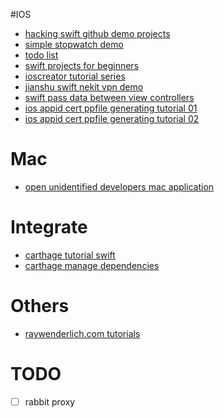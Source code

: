 #IOS
 - [hacking swift github demo projects](https://github.com/twostraws/HackingWithSwift)
 - [simple stopwatch demo](https://github.com/jogendra/stopwatch)
 - [todo list](https://github.com/jogendra/todolist-ios-app)
 - [swift projects for beginners](https://www.makeuseof.com/tag/want-make-iphone-apps-6-projects-beginners/)
 - [ioscreator tutorial series](https://github.com/ioscreator/ioscreator)
 - [jianshu swift nekit vpn demo](https://www.jianshu.com/p/0b602b21780c)
 - [swift pass data between view controllers](https://learnappmaking.com/pass-data-between-view-controllers-swift-how-to/)
 - [ios appid cert ppfile generating tutorial 01](https://www.cnblogs.com/lemark/p/4698696.html)
 - [ios appid cert ppfile generating tutorial 02](https://blog.csdn.net/yishengzhiai005/article/details/54572498)

# Mac
 - [open unidentified developers mac application](https://www.iclarified.com/28180/how-to-open-applications-from-unidentified-developers-in-mac-os-x-mountain-lion)

# Integrate
 - [carthage tutorial swift](http://studyswift.blogspot.com/2016/04/carthage-tutorial-reachabilityswift.html)
 - [carthage manage dependencies](https://www.twilio.com/blog/2016/05/getting-started-with-carthage-to-manage-dependencies-in-swift-and-ios.html)

# Others
 - [raywenderlich.com tutorials](https://www.raywenderlich.com/)

# TODO
 - [ ] rabbit proxy
